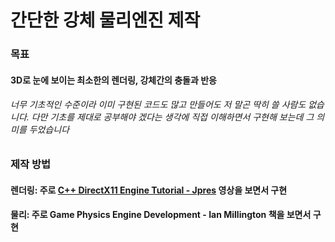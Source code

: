# 간단한 강체 물리엔진 제작
### 목표

#### 3D로 눈에 보이는 최소한의 렌더링, 강체간의 충돌과 반응
  
###### 너무 기초적인 수준이라 이미 구현된 코드도 많고 만들어도 저 말곤 딱히 쓸 사람도 없습니다. 다만 기초를 제대로 공부해야 겠다는 생각에 직접 이해하면서 구현해 보는데 그 의미를 두었습니다

### 제작 방법

#### 렌더링: 주로 [C++ DirectX11 Engine Tutorial - Jpres](https://www.youtube.com/watch?v=gQIG77PfLgo&list=PLcacUGyBsOIBlGyQQWzp6D1Xn6ZENx9Y2) 영상을 보면서 구현
  
#### 물리: 주로 Game Physics Engine Development - Ian Millington 책을 보면서 구현

